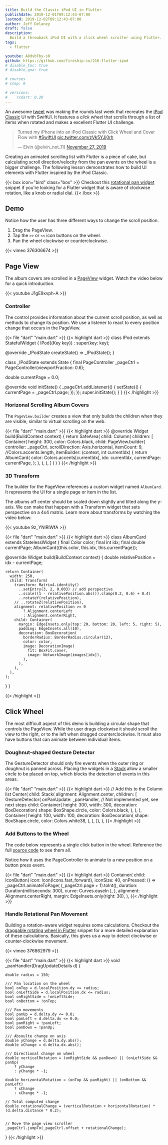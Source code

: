 ```yaml
---
title: Build the Classic iPod UI in Flutter
publishdate: 2019-12-01T09:12:43-07:00
lastmod: 2019-12-02T09:12:43-07:00
author: Jeff Delaney
draft: false
description:
  Build a throwback iPod UI with a click wheel scroller using Flutter.
tags:
  - flutter

youtube: A8dvbFby-s0
github: https://github.com/fireship-io/216-flutter-ipod
# disable_toc: true
# disable_qna: true

# courses
# step: 0

# versions:
#    rxdart: 0.20
---
```


An awesome [tweet](https://t.co/zVk5YJj0rh) was making the rounds last week that
recreates the [iPod Classic](https://en.wikipedia.org/wiki/IPod_Classic) UI with
SwiftUI. It features a _click wheel_ that scrolls through a list of items when
rotated and makes a excellent Flutter UI challenge.

<div class="flex-center"> 
<blockquote class="twitter-tweet"><p lang="en" dir="ltr">Turned my iPhone into an iPod Classic with Click Wheel and Cover Flow with <a href="https://twitter.com/hashtag/SwiftUI?src=hash&amp;ref_src=twsrc%5Etfw">#SwiftUI</a> <a href="https://t.co/zVk5YJj0rh">pic.twitter.com/zVk5YJj0rh</a></p>&mdash; Elvin (@elvin_not_11) <a href="https://twitter.com/elvin_not_11/status/1199717678908366854?ref_src=twsrc%5Etfw">November 27, 2019</a></blockquote> <script async src="https://platform.twitter.com/widgets.js" charset="utf-8"></script>
</div>

Creating an animated scrolling list with Flutter is a piece of cake, but
calculating scroll direction/velocity from the pan events on the wheel is a
bigger challenge. The following lesson demonstrates how to build UI elements
with Flutter inspired by the iPod Classic.

{{< box icon="bird" class="box" >}} Checkout this
[rotational pan widget](/snippets/circular-drag-flutter) snippet if you're
looking for a Flutter widget that is aware of clockwise rotation, like a knob or
radial dial. {{< /box >}}

## Demo

Notice how the user has three different ways to change the scroll position.

1. Drag the PageView.
2. Tap the `>>` or `<<` icon buttons on the wheel.
3. Pan the wheel clockwise or counterclockwise.

{{< vimeo 376306674 >}}

## Page View

The album covers are scrolled in a
[PageView](https://api.flutter.dev/flutter/widgets/PageView-class.html) widget.
Watch the video below for a quick introduction.

<div class="vid vid-center">
{{< youtube J1gE9xvph-A >}}
</div>

### Controller

The control provides information about the current scroll position, as well as
methods to change its position. We use a listener to react to every position
change that occurs in the PageView.

{{< file "dart" "main.dart" >}} {{< highlight dart >}} class IPod extends
StatefulWidget { IPod({Key key}) : super(key: key);

@override \_IPodState createState() => \_IPodState(); }

class \_IPodState extends State<IPod> { final PageController \_pageCtrl =
PageController(viewportFraction: 0.6);

double currentPage = 0.0;

@override void initState() { \_pageCtrl.addListener(() { setState(() {
currentPage = \_pageCtrl.page; }); }); super.initState(); } } {{< /highlight >}}

### Horizonal Scrolling Album Covers

The `PageView.builder` creates a view that only builds the children when they
are visible, similar to virtual scrolling on the web.

{{< file "dart" "main.dart" >}} {{< highlight dart >}} @override Widget
build(BuildContext context) { return SafeArea( child: Column( children:
<Widget>[ Container( height: 300, color: Colors.black, child: PageView.builder(
controller: \_pageCtrl, scrollDirection: Axis.horizontal, itemCount: 9,
//Colors.accents.length, itemBuilder: (context, int currentIdx) { return
AlbumCard( color: Colors.accents[currentIdx], idx: currentIdx, currentPage:
currentPage, ); }, ), ), ] ) ) } {{< /highlight >}}

### 3D Transform

The builder for the PageView references a custom widget named `AlbumCard`. It
represents the UI for a single page or item in the list.

The albums off center should be scaled down slightly and tilted along the
y-axis. We can make that happen with a Transform widget that sets perspective on
a 4x4 matrix. Learn more about transforms by watching the video below:

<div class="vid vid-center">
{{< youtube 9z_YNlRlWfA >}}
</div>

{{< file "dart" "main.dart" >}} {{< highlight dart >}} class AlbumCard extends
StatelessWidget { final Color color; final int idx; final double currentPage;
AlbumCard({this.color, this.idx, this.currentPage});

@override Widget build(BuildContext context) { double relativePosition = idx -
currentPage;

    return Container(
      width: 250,
      child: Transform(
        transform: Matrix4.identity()
          ..setEntry(3, 2, 0.003) // add perspective
          ..scale((1 - relativePosition.abs()).clamp(0.2, 0.6) + 0.4)
          ..rotateY(relativePosition),
        // ..rotateZ(relativePosition),
        alignment: relativePosition >= 0
            ? Alignment.centerLeft
            : Alignment.centerRight,
        child: Container(
          margin: EdgeInsets.only(top: 20, bottom: 20, left: 5, right: 5),
          padding: EdgeInsets.all(10),
          decoration: BoxDecoration(
            borderRadius: BorderRadius.circular(12),
            color: color,
            image: DecorationImage(
              fit: BoxFit.cover,
              image: NetworkImage(images[idx]),
            ),
          ),
        ),
      ),
    );

} }

{{< /highlight >}}

## Click Wheel

The most difficult aspect of this demo is building a circular shape that
controls the PageView. While the user drags clockwise it should scroll the view
to the right, or to the left when dragged counterclockwise. It must also have
buttons that can animate between individual items.

### Doughnut-shaped Gesture Detector

The GestureDetector should only fire events when the outer ring or doughnut is
panned across. Placing the widgets in a
[Stack](/courses/flutter-firebase/widgets-stack/) allow a smaller circle to be
placed on top, which blocks the detection of events in this areas.

{{< file "dart" "main.dart" >}} {{< highlight dart >}} // Add this to the Column
list Center( child: Stack( alignment: Alignment.center, children: [
GestureDetector( onPanUpdate: _panHandler, // Not implemented yet, see next
steps child: Container( height: 300, width: 300, decoration: BoxDecoration(
shape: BoxShape.circle, color: Colors.black, ), ), ), Container( height: 100,
width: 100, decoration: BoxDecoration( shape: BoxShape.circle, color:
Colors.white38, ), ), ]), ), {{< /highlight >}}

### Add Buttons to the Wheel

The code below represents a single click button in the wheel. Reference the full
[source code](https://github.com/fireship-io/216-flutter-ipod/blob/master/lib/main.dart)
to see them all.

Notice how it uses the PageController to animate to a new position on a button
press event.

{{< file "dart" "main.dart" >}} {{< highlight dart >}} Container( child:
IconButton( icon: Icon(Icons.fast_forward), iconSize: 40, onPressed: () =>
\_pageCtrl.animateToPage( (\_pageCtrl.page + 1).toInt(), duration:
Duration(milliseconds: 300), curve: Curves.easeIn ), ), alignment:
Alignment.centerRight, margin: EdgeInsets.only(right: 30), ), {{< /highlight >}}

### Handle Rotational Pan Movement

Building a rotation-aware widget requires some calculations. Checkout the
[draggable rotating wheel in Flutter](/snippets/circular-drag-flutter) snippet
for a more detailed explanation of these calculations. Basically, this gives us
a way to detect clockwise or counter-clockwise movement.

{{< vimeo 376862979 >}}

{{< file "dart" "main.dart" >}} {{< highlight dart >}} void
\_panHandler(DragUpdateDetails d) {

    double radius = 150;

    /// Pan location on the wheel
    bool onTop = d.localPosition.dy <= radius;
    bool onLeftSide = d.localPosition.dx <= radius;
    bool onRightSide = !onLeftSide;
    bool onBottom = !onTop;

    /// Pan movements
    bool panUp = d.delta.dy <= 0.0;
    bool panLeft = d.delta.dx <= 0.0;
    bool panRight = !panLeft;
    bool panDown = !panUp;

    /// Absoulte change on axis
    double yChange = d.delta.dy.abs();
    double xChange = d.delta.dx.abs();

    /// Directional change on wheel
    double verticalRotation = (onRightSide && panDown) || (onLeftSide && panUp)
        ? yChange
        : yChange * -1;

    double horizontalRotation = (onTop && panRight) || (onBottom && panLeft)
        ? xChange
        : xChange * -1;

    // Total computed change
    double rotationalChange = (verticalRotation + horizontalRotation) * (d.delta.distance * 0.2);


    // Move the page view scroller
    _pageCtrl.jumpTo(_pageCtrl.offset + rotationalChange);

} {{< /highlight >}}
